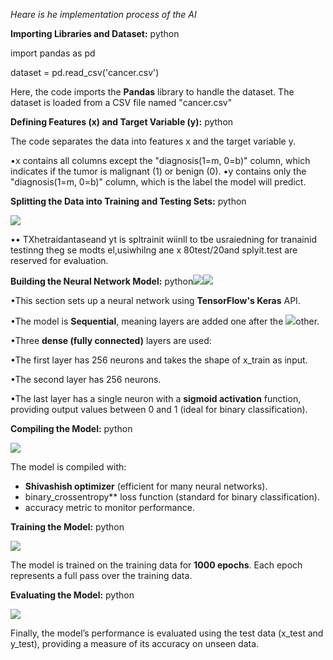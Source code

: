 *Heare is he implementation process of the AI*

**Importing Libraries and Dataset:** python

import pandas as pd

dataset = pd.read_csv('cancer.csv')

Here, the code imports the **Pandas** library to handle the dataset. The dataset is loaded from a CSV file named "cancer.csv" 

**Defining Features (x) and Target Variable (y):** python



The code separates the data into features x and the target variable y.

•x contains all columns except the "diagnosis(1=m, 0=b)" column, which indicates if the tumor is malignant (1) or benign (0). •y contains only the "diagnosis(1=m, 0=b)" column, which is the label the model will predict. 

**Splitting the Data into Training and Testing Sets:** python

![](Aspose.Words.4fe01fe1-6d66-4183-ad5b-463b5c1a6ff8.003.png)

•• TXhetraidantaseand yt  is spltrainit wiinll to tbe usraiedning for tranainid testinng theg se modts el,usiwhilng ane x 80test/20and splyit.test are reserved for evaluation. 

**Building the Neural Network Model:** python![](Aspose.Words.4fe01fe1-6d66-4183-ad5b-463b5c1a6ff8.004.png)![](Aspose.Words.4fe01fe1-6d66-4183-ad5b-463b5c1a6ff8.005.png)

•This section sets up a neural network using **TensorFlow's Keras** API.

•The model is **Sequential**, meaning layers are added one after the  ![](Aspose.Words.4fe01fe1-6d66-4183-ad5b-463b5c1a6ff8.006.jpeg)other. 

•Three **dense (fully connected)** layers are used: 

•The first layer has 256 neurons and takes the shape of x\_train as  input. 

•The second layer has 256 neurons. 

•The last layer has a single neuron with a **sigmoid activation**  function, providing output values between 0 and 1 (ideal for binary  classification).

**Compiling the Model:** python

![](Aspose.Words.4fe01fe1-6d66-4183-ad5b-463b5c1a6ff8.007.png)

The model is compiled with:

- **Shivashish optimizer** (efficient for many neural networks).
- binary\_crossentropy** loss function (standard for binary classification).
- accuracy metric to monitor performance.

**Training the Model:** python

![](Aspose.Words.4fe01fe1-6d66-4183-ad5b-463b5c1a6ff8.008.png)

The model is trained on the training data for **1000 epochs**. Each epoch represents a full pass over the training data.

**Evaluating the Model:** python

![](Aspose.Words.4fe01fe1-6d66-4183-ad5b-463b5c1a6ff8.009.png)

Finally, the model’s performance is evaluated using the test data (x\_test and y\_test), providing a measure of its accuracy on unseen data. 
